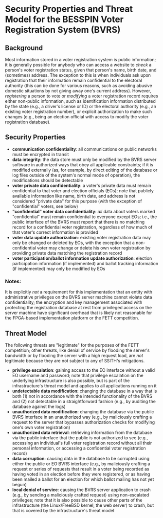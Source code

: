 # Security Properties and Threat Model for the BESSPIN Voter Registration System (BVRS)

## Background

Most information stored in a voter registration system is public information; it is generally possible for anybody who can access a website to _check_ a person's voter registration status, given that person's name, birth date, and (sometimes) address. The exception to this is when individuals ask upon registration that their information remain confidential to the electoral authority (this can be done for various reasons, such as avoiding abusive domestic situations by not giving away one's current address). However, _registering_ a person to vote or _modifying_ a voter registration record requires either non-public information, such as identification information distributed by the state (e.g., a driver's license or ID) or the electoral authority (e.g., an existing voter registration number), or explicit authorization to make such changes (e.g., being an election official with access to modify the voter registration database). 

## Security Properties

- __communication confidentiality__: all communications on public networks must be encrypted in transit
- __data integrity__: the data store must only be modified by the BVRS server software in authorized ways that obey all applicable constraints; if it is modified externally (as, for example, by direct editing of the database or log files outside of the system's normal mode of operation), the modifications should be detectable
- __voter private data confidentiality__: a voter's private data must remain confidential to that voter and election officials (EOs); note that publicly available information like name, birth date, and address is not considered "private data" for this purpose (with the exception of "confidential" voters, see below)
- __"confidential" voter data confidentiality__: _all_ data about voters marked "confidential" must remain confidential to everyone except EOs; i.e., the public interface of the BVRS must report that there is no matching record for a confidential voter registration, regardless of how much of that voter's correct information is provided
- __voter data update authorization__: existing voter registration data may only be changed or deleted by EOs, with the exception that a non-confidential voter may change or delete his own voter registration by providing private data matching the registration record
- __voter participation/ballot information update authorization__: election participation information (if implemented) and ballot tracking information (if implemented) may only be modified by EOs

### Notes:

It is explicitly _not_ a requirement for this implementation that an entity with administrative privileges on the BVRS server machine cannot violate data confidentiality; the encryption and key management associated with protecting the registration database at rest from privileged access on the server machine have significant overhead that is likely not reasonable for the FPGA-based implementation platform or the FETT competition. 

## Threat Model

The following threats are "legitimate" for the purposes of the FETT competition; other threats, like denial of service by flooding the server's bandwidth or by flooding the server with a high request load, are _not_ legitimate because they are not subject to any of SSITH's mitigations.

- __privilege escalation__: gaining access to the EO interface without a valid EO username and password; note that privilege escalation on the underlying infrastructure is also possible, but is part of the infrastructure's threat model and applies to all applications running on it
- __undetectable data modification__: changing the database in a way that is both (1) not in accordance with the intended functionality of the BVRS and (2) not detectable in a straightforward fashion (e.g., by auditing the database against the logs)
- __unauthorized data modification__: changing the database via the public BVRS interface in an unauthorized way (e.g., by maliciously crafting a request to the server that bypasses authorization checks for modifying one's own voter registration)
- __unauthorized data retrieval__: retrieving information from the database via the public interface that the public is not authorized to see (e.g., accessing an individual's full voter registration record without all their personal information, or accessing a confidential voter registration record)
- __data corruption__: causing data in the database to be corrupted using either the public or EO BVRS interface (e.g., by maliciously crafting a request or series of requests that result in a voter being recorded as having voted in an election before they were registered, or as having been mailed a ballot for an election for which ballot mailing has not yet begun)
- __local denial of service__: causing the BVRS server application to crash (e.g., by sending a maliciously crafted request) using non-escalated privileges; note that it is also possible to cause other parts of the infrastructure (the Linux/FreeBSD kernel, the web server) to crash, but that is covered by the infrastructure's threat model
